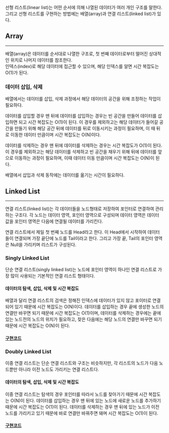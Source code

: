 선형 리스트(linear list)는 어떤 순서에 의해 나열된 데이터가 여러 개인 구조를 말한다. 그리고 선형 리스트를 구현하는 방법에는 배열(array)과 연결 리스트(linked list)가 있다.

## Array

---

배열(array)은 데이터를 순서대로 나열한 구조로, 첫 번째 데이터로부터 떨어진 상대적인 위치로 나머지 데이터를 참조한다.  
인덱스(index)로 해당 데이터에 접근할 수 있으며, 해당 인덱스를 알면 시간 복잡도는 O(1)가 된다.

### 데이터 삽입, 삭제

배열에서는 데이터를 삽입, 삭제 과정에서 해당 데이터의 공간을 위해 조정하는 작업이 필요하다.

데이터를 삽입할 경우 맨 뒤에 데이터를 삽입하는 경우는 빈 공간을 만들어 데이터를 삽입하면 되고 시간 복잡도는 O(1)이 된다. 이 경우를 제외하고는 해당 데이터가 들어갈 공간을 만들기 위해 해당 공간 뒤에 데이터를 뒤로 이동시키는 과정이 필요하며, 이 때 뒤로 이동한 데이터 만큼이며 시간 복잡도는 O(N)이다.

데이터를 삭제하는 경우 맨 뒤에 데이터를 삭제하는 경우는 시간 복잡도가 O(1)이 된다. 이 경우를 제외하고는 해당 데이터를 삭제하고 빈 공간을 채우기 위해 뒤에 데이터를 앞으로 이동하는 과정이 필요하며, 이때 데이터 이동 만큼이며 시간 복잡도는 O(N)이 된다.

배열에서 삽입과 삭제 동작에는 데이터를 옮기는 시간이 필요하다.

## Linked List

---

연결 리스트(linked list)는 각 데이터들을 노드형태로 저장하여 포인터로 연결하여 관리하는 구조다. 각 노드는 데이터 영역, 포인터 영역으로 구성되며 데이터 영역은 데이터 값을 포인터 영역은 다음에 연결될 데이터를 가리킨다.

연결 리스트에서 제일 첫 번째 노드를 Head라고 한다. 이 Head에서 시작하여 데이터들이 연결되며 가장 끝단에 노드를 Tail이라고 한다. 그리고 가장 끝, Tail의 포인터 영역은 Null을 가리키며 리스트가 구성된다.

### Singly Linked List

단순 연결 리스트(singly linked list)는 노드에 포인터 영역이 하나인 연결 리스트로 가장 많이 사용되는 기본적인 연결 리스트 형태이다.

#### 데이터의 탐색, 삽입, 삭제 및 시간 복잡도

배열과 달리 연결 리스트의 검색은 정해진 인덱스에 데이터가 있지 않고 포이터로 연결되어 있기 때문에 시간 복잡도는 O(N)이다.
데이터를 삽입하는 경우 끝에 생성한 노드의 연결만 바꾸면 되기 때문에 시간 복잡도는 O(1)이며,
데이터를 삭제하는 경우에는 끝에 있는 노드전의 노드의 위치가 필요하고, 찾은 다음에는 해당 노드의 연결만 바꾸면 되기 때문에 시간 복잡도는 O(N)이 된다.

#### [구현코드](https://github.com/hmy75d/data-structure-code/blob/main/src/dataStructure/singlyLinkedList.ts)

### Doubly Linked List

이중 연결 리스트는 단순 연결 리스트와 구조는 비슷하지만, 각 리스트의 노드가 다음 노드뿐만 아니라 이전 노드도 가리키는 연결 리스트다.

#### 데이터의 탐색, 삽입, 삭제 및 시간 복잡도

이중 연결 리스트는 탐색의 경우 포인터를 따라서 노드를 찾아가기 때문에 시간 복잡도는 O(N)이 된다.
데이터를 삽입하는 경우 맨 뒤에 있는 노드에 새로운 노드를 추가하기 때문에 시간 복잡도는 O(1)이 된다.
데이터를 삭제하는 경우 맨 뒤에 있는 노드가 이전 노드를 가리키고 있기 때문에 바로 연결만 바꿔주면 돼며 시간 복잡도는 O(1)이 된다.

#### [구현코드](https://github.com/hmy75d/data-structure-code/blob/main/src/dataStructure/doublyLinkedList.ts)
